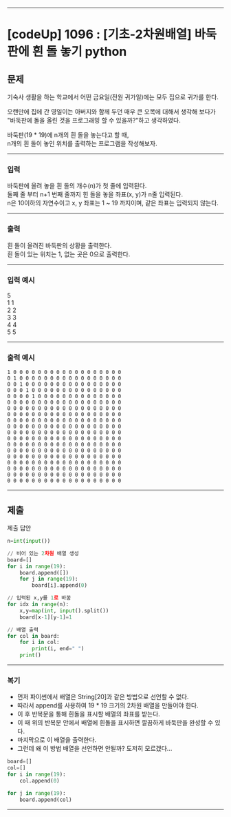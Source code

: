 
---

# [codeUp] 1096 : [기초-2차원배열] 바둑판에 흰 돌 놓기 python


## 문제
기숙사 생활을 하는 학교에서 어떤 금요일(전원 귀가일)에는 모두 집으로 귀가를 한다.

오랜만에 집에 간 영일이는 아버지와 함께 두던 매우 큰 오목에 대해서 생각해 보다가    
"바둑판에 돌을 올린 것을 프로그래밍 할 수 있을까?"하고 생각하였다.

바둑판(19 * 19)에 n개의 흰 돌을 놓는다고 할 때,     
n개의 흰 돌이 놓인 위치를 출력하는 프로그램을 작성해보자.






---
### 입력 

바둑판에 올려 놓을 흰 돌의 개수(n)가 첫 줄에 입력된다.      
둘째 줄 부터 n+1 번째 줄까지 힌 돌을 놓을 좌표(x, y)가 n줄 입력된다.        
n은 10이하의 자연수이고 x, y 좌표는 1 ~ 19 까지이며, 같은 좌표는 입력되지 않는다.

---
### 출력   

흰 돌이 올려진 바둑판의 상황을 출력한다.    
흰 돌이 있는 위치는 1, 없는 곳은 0으로 출력한다.


---
### 입력 예시

5   
1 1     
2 2     
3 3     
4 4     
5 5

---
### 출력 예시
```
1 0 0 0 0 0 0 0 0 0 0 0 0 0 0 0 0 0 0
0 1 0 0 0 0 0 0 0 0 0 0 0 0 0 0 0 0 0
0 0 1 0 0 0 0 0 0 0 0 0 0 0 0 0 0 0 0
0 0 0 1 0 0 0 0 0 0 0 0 0 0 0 0 0 0 0
0 0 0 0 1 0 0 0 0 0 0 0 0 0 0 0 0 0 0
0 0 0 0 0 0 0 0 0 0 0 0 0 0 0 0 0 0 0
0 0 0 0 0 0 0 0 0 0 0 0 0 0 0 0 0 0 0
0 0 0 0 0 0 0 0 0 0 0 0 0 0 0 0 0 0 0
0 0 0 0 0 0 0 0 0 0 0 0 0 0 0 0 0 0 0
0 0 0 0 0 0 0 0 0 0 0 0 0 0 0 0 0 0 0
0 0 0 0 0 0 0 0 0 0 0 0 0 0 0 0 0 0 0
0 0 0 0 0 0 0 0 0 0 0 0 0 0 0 0 0 0 0
0 0 0 0 0 0 0 0 0 0 0 0 0 0 0 0 0 0 0
0 0 0 0 0 0 0 0 0 0 0 0 0 0 0 0 0 0 0
0 0 0 0 0 0 0 0 0 0 0 0 0 0 0 0 0 0 0
0 0 0 0 0 0 0 0 0 0 0 0 0 0 0 0 0 0 0
0 0 0 0 0 0 0 0 0 0 0 0 0 0 0 0 0 0 0
0 0 0 0 0 0 0 0 0 0 0 0 0 0 0 0 0 0 0
0 0 0 0 0 0 0 0 0 0 0 0 0 0 0 0 0 0 0
```
---
제출
---
제출 답안
```python
n=int(input())

// 비어 있는 2차원 배열 생성
board=[]
for i in range(19):
    board.append([])
    for j in range(19):
        board[i].append(0)

// 입력된 x,y를 1로 바꿈
for idx in range(n):
    x,y=map(int, input().split())
    board[x-1][y-1]=1

// 배열 출력
for col in board:
    for i in col:
        print(i, end=" ")
    print()
```



---
### 복기
* 먼저 파이썬에서 배열은 String[20]과 같은 방법으로 선언할 수 없다.
* 따라서 append를 사용하여 19 * 19 크기의 2차원 배열을 만들어야 한다.
* 이 후 반복문을 통해 흰돌을 표시할 배열의 좌표를 받는다.
* 이 때 위의 반복문 안에서 배열에 흰돌을 표시하면 깔끔하게 바둑판을 완성할 수 있다.
* 마지막으로 이 배열을 출력한다.
* 그런데 왜 이 방법 배열을 선언하면 안될까? 도저히 모르겠다...
```python
board=[]
col=[]
for i in range(19):
    col.append(0)

for j in range(19):
    board.append(col)
```
---
